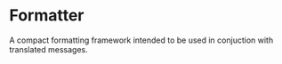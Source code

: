 Formatter
=========

A compact formatting framework intended to be used in conjuction with translated messages.
